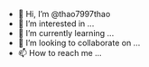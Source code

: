 - 👋 Hi, I’m @thao7997thao
- 👀 I’m interested in ...
- 🌱 I’m currently learning ...
- 💞️ I’m looking to collaborate on ...
- 📫 How to reach me ...

<!---
thao7997thao/thao7997thao is a ✨ special ✨ repository because its `README.md` (this file) appears on your GitHub profile.
You can click the Preview link to take a look at your changes.
--->
